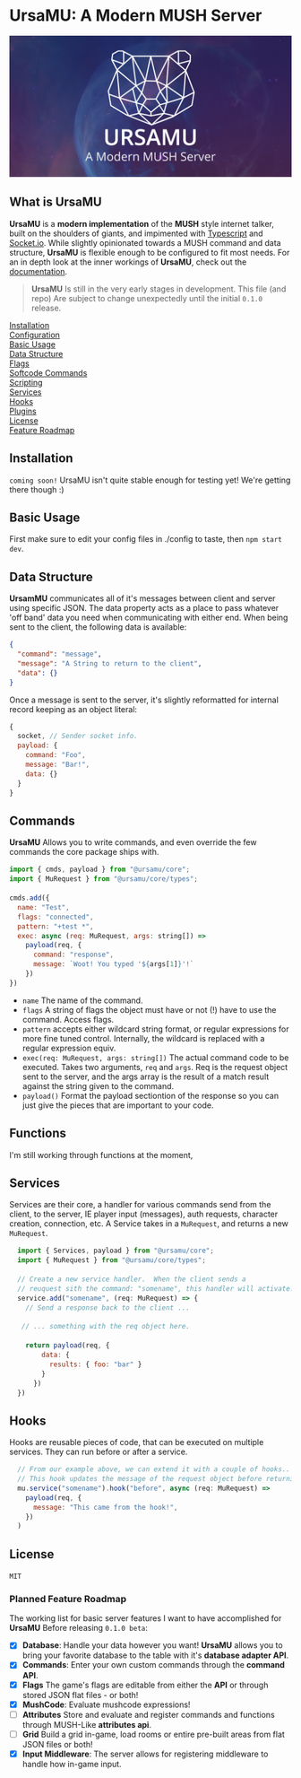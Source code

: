 # UrsaMU: A Modern MUSH Server

![Repo Cover Image](./ursamu_github_banner.png)

## What is UrsaMU

**UrsaMU** is a **modern implementation** of the **MUSH** style internet talker, built on the shoulders of giants, and impimented with [Typescript](typescriptlang.org) and [Socket.io](socket.io). While slightly opinionated towards a MUSH command and data structure, **UrsaMU** is flexible enough to be configured to fit most needs. For an in depth look at the inner workings of **UrsaMU**, check out the [documentation](#).

> **UrsaMU** Is still in the very early stages in development. This file (and repo) Are subject to change unexpectedly until the initial `0.1.0` release.

[Installation](#Installation)<br>
[Configuration](#) <br>
[Basic Usage](#basic-usage)<br>
[Data Structure](#data-structure)<br>
[Flags](#flags)<br>
[Softcode Commands](#commands)<br>
[Scripting](#scripting)<br>
[Services](#Services)<br>
[Hooks](#hooks)<br>
[Plugins](#plugins)<br>
[License](#license)<br>
[Feature Roadmap](#feature-roadmap)

## Installation

`coming soon!` UrsaMU isn't quite stable enough for testing yet! We're getting there though :)

## Basic Usage

First make sure to edit your config files in ./config to taste, then `npm start dev`.

## Data Structure

**UrsamMU** communicates all of it's messages between client and server using specific JSON. The data property acts as a place to pass whatever 'off band' data you need when communicating with either end. When being sent to the client, the following data is available:

```JSON
{
  "command": "message",
  "message": "A String to return to the client",
  "data": {}
}
```

Once a message is sent to the server, it's slightly reformatted for internal record keeping as an object literal:

```JavaScript
{
  socket, // Sender socket info.
  payload: {
    command: "Foo",
    message: "Bar!",
    data: {}
  }
}
```

## Commands

**UrsaMU** Allows you to write commands, and even override the few commands the core package ships with.

```JavaScript
import { cmds, payload } from "@ursamu/core";
import { MuRequest } from "@ursamu/core/types";

cmds.add({
  name: "Test",
  flags: "connected",
  pattern: "+test *",
  exec: async (req: MuRequest, args: string[]) =>
    payload(req, {
      command: "response",
      message: `Woot! You typed '${args[1]}'!`
    })
})
```

- `name` The name of the command.
- `flags` A string of flags the object must have or not (!) have to use the command. Access flags.
- `pattern` accepts either wildcard string format, or regular expressions for more fine tuned control. Internally, the wildcard is replaced with a regular expression equiv.
- `exec(req: MuRequest, args: string[])` The actual command code to be executed. Takes two arguments, `req` and `args`. Req is the request object sent to the server, and the args array is the result of a match result against the string given to the command.
- `payload()` Format the payload sectiontion of the response so you can just give the pieces that are important to your code.

## Functions

I'm still working through functions at the moment,

## Services

Services are their core, a handler for various commands send from the client, to the server, IE player input (messages), auth requests, character creation, connection, etc. A Service takes in a `MuRequest`, and returns a new `MuRequest`.

```JavaScript
  import { Services, payload } from "@ursamu/core";
  import { MuRequest } from "@ursamu/core/types";

  // Create a new service handler.  When the client sends a
  // reuquest sith the command: "somename", this handler will activate.
  service.add("somename", (req: MuRequest) => {
    // Send a response back to the client ...

   // ... something with the req object here.

    return payload(req, {
        data: {
          results: { foo: "bar" }
        }
      })
  })
```

## Hooks

Hooks are reusable pieces of code, that can be executed on multiple services. They can run before or after a service.

```JavaScript
  // From our example above, we can extend it with a couple of hooks..
  // This hook updates the message of the request object before returning it
  mu.service("somename").hook("before", async (req: MuRequest) =>
    payload(req, {
      message: "This came from the hook!",
    })
  )

```

## License

`MIT`

### Planned Feature Roadmap

The working list for basic server features I want to have accomplished for **UrsaMU** Before releasing `0.1.0 beta`:

- [x] **Database**: Handle your data however you want! **UrsaMU** allows you to bring your favorite database to the table with it's **database adapter API**.
- [x] **Commands**: Enter your own custom commands through the **command API**.
- [x] **Flags** The game's flags are editable from either the **API** or through stored JSON flat files - or both!
- [x] **MushCode**: Evaluate mushcode expressions!
- [ ] **Attributes** Store and evaluate and register commands and functions through MUSH-Like **attributes api**.
- [ ] **Grid** Build a grid in-game, load rooms or entire pre-built areas from flat JSON files or both!
- [x] **Input Middleware**: The server allows for registering middleware to handle how in-game input.
